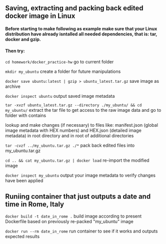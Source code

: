 ## Saving, extracting and packing back edited docker image in Linux

#### Before starting to make following as example make sure that your Linux distribution have already isntalled all needed dependencies, that is: tar, docker and gzip.

#### Then try:

`cd homework/docker_practice-hw` go to current folder

`mkdir my_ubuntu` create a folder for future manipulations

`docker save ubuntu:latest | gzip > ubuntu_latest.tar.gz` save image as archive

`docker inspect ubuntu` output saved image metadata

`tar -xvzf ubuntu_latest.tar.gz --directory ./my_ubuntu/ && cd my_ubuntu/` extract the tar file to get access to the raw image data and go to folder with contains

lookup and make changes (if necessary) to files like: manifest.json (global image metadata with HEX numbers) and HEX.json (detailed image metadata) in root directory and in root of additional directories

`tar -cvzf ../my_ubuntu.tar.gz ./*` pack back edited files into my_ubuntu.tar.gz

`cd .. && cat my_ubuntu.tar.gz | docker load` re-import the modified image

`docker inspect my_ubuntu` output your image metadata to verify changes have been applied

## Runiing container that just outputs a date and time in Rome, Italy

`docker build -t date_in_rome .` build image according to present Dockerfile based on previously re-packed "my_ubuntu" image

`docker run --rm date_in_rome` run container to see if it works and outputs expected results

